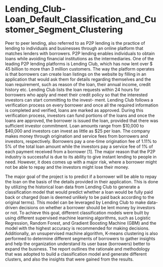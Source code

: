 # Lending_Club-Loan_Default_Classification_and_Customer_Segment_Clustering

Peer to peer lending, also referred to as P2P lending is the practice of lending to individuals and businesses through an online platform that matches lenders with borrowers. P2P lending enables individuals
to obtain loans while avoiding financial institutions as the intermediaries. One of the leading P2P lending
platforms is Lending Club, which has now lent over $ 45 billion to more than 3 million customers. The way
the platform operates is that borrowers can create loan listings on the website by filling in an application
that would ask them for details regarding themselves and the loan requirement, such as reason of the loan,
their annual income, credit history etc. Lending Club lists the loan requests within 24 hours for borrowers
who apply and meet their credit policy so that the interested investors can start committing to the invest-
ment. Lending Club follows a verification process on every borrower and once all the required information
is completed and verified, loans are marked as approved. During this verification process, investors can
fund portions of the loans and once the loans are approved, the borrower is issued the loan, provided that
there was sufficient investor commitment. Loan amounts range from $10,000 to $40,000 and investors
can invest as little as $25 per loan. The company makes money through origination and service fees from
borrowers and investors, respectively. Borrowers pay a one-time origination fee of 1.11% to 5% of the
total loan amount while the investors pay a service fee of 1% of each payment received from a borrower [1].
The major reason that the P2P industry is successful is due to its ability to give instant lending
to people in need. However, it does comes up with a major risk, where a borrower might not be able to
repay and the investors might lose their money. 

The major goal of the project is to predict if a borrower 
will be able to repay the loan on the basis of the details provided in their application. This is done by
utilizing the historical loan data from Lending Club to generate a classification model that would predict
whether a loan would be fully paid back or charged (loan is deemed unlikely to be paid back according
to the original terms). This model can be leveraged by Lending Club to make data-driven decisions on
whether a borrower should be lent money by investors or not. To achieve this goal, different classification
models were built by using different supervised machine learning algorithms, such as Logistic Regression,
Random Forest, and Gradient Boosting Machine (GBM) and the model with the highest accuracy is recommended for making decisions. Additionally, an unsupervised machine algorithm, K-means clustering is
also performed to determine different segments of borrowers to gather insights and help the organization
understand its user base (borrowers) better to expand the business. The report outlines the rationale
and methodology that was adopted to build a classification model and generate different clusters, and
also the insights that were gained from the results.
